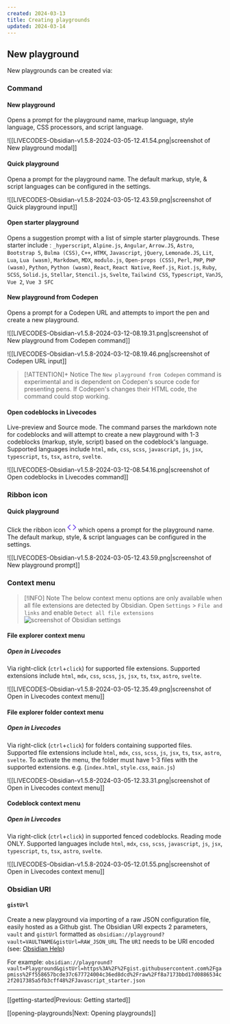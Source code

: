 ```yaml
---
created: 2024-03-13
title: Creating playgrounds
updated: 2024-03-14
---
```


## New playground

New playgrounds can be created via:

### Command

#### New playground

Opens a prompt for the playground name, markup language, style language, CSS processors, and script language.

  ![[LIVECODES-Obsidian-v1.5.8-2024-03-05-12.41.54.png|screenshot of New playground modal]]

#### Quick playground

Opena a prompt for the playground name. The default markup, style, & script languages can be configured in the settings.

![[LIVECODES-Obsidian-v1.5.8-2024-03-05-12.43.59.png|screenshot of Quick playground input]]

#### Open starter playground

Opens a suggestion prompt with a list of simple starter playgrounds. These starter include : `_hyperscript`, `Alpine.js`, `Angular`, `Arrow.JS`, `Astro`, `Bootstrap 5`, `Bulma (CSS)`, `C++`, `HTMX`, `Javascript`, `jQuery`, `Lemonade.JS`, `Lit`, `Lua`, `Lua (wasm)`, `Markdown`, `MDX`, `modulo.js`, `Open-props (CSS)`, `Perl`, `PHP`, `PHP (wasm)`, `Python`, `Python (wasm)`, `React`, `React Native`, `Reef.js`, `Riot.js`, `Ruby`, `SCSS`, `Solid.js`, `Stellar`, `Stencil.js`, `Svelte`, `Tailwind CSS`, `Typescript`, `VanJS`, `Vue 2`, `Vue 3 SFC`

#### New playground from Codepen

Opens a prompt for a Codepen URL and attempts to import the pen and create a new playground.

![[LIVECODES-Obsidian-v1.5.8-2024-03-12-08.19.31.png|screenshot of New playground from Codepen command]]

![[LIVECODES-Obsidian-v1.5.8-2024-03-12-08.19.46.png|screenshot of Codepen URL input]]

> [!ATTENTION]+ Notice
> The `New playground from Codepen` command is experimental and is dependent on Codepen's source code for presenting pens. If Codepen's changes their HTML code, the command could stop working.

#### Open codeblocks in Livecodes

Live-preview and Source mode. The command parses the markdown note for codeblocks and will attempt to create a new playground with 1-3 codeblocks (markup, style, script) based on the codeblock's language. Supported languages include `html`, `mdx`, `css`, `scss`, `javascript`, `js`, `jsx`, `typescript`, `ts`, `tsx`, `astro`, `svelte`.

![[LIVECODES-Obsidian-v1.5.8-2024-03-12-08.54.16.png|screenshot of Open codeblocks in Livecodes command]]

### Ribbon icon

#### Quick playground

Click the ribbon icon <svg xmlns="http://www.w3.org/2000/svg" width="22" height="22" viewBox="0 0 24 24" fill="none" stroke="#7852ee" stroke-width="2" stroke-linecap="round" stroke-linejoin="round" class="lucide lucide-code"><polyline points="16 18 22 12 16 6"/><polyline points="8 6 2 12 8 18"/></svg> which opens a prompt for the playground name. The default markup, style, & script languages can be configured in the settings.

![[LIVECODES-Obsidian-v1.5.8-2024-03-05-12.43.59.png|screenshot of New playground prompt]]

### Context menu

> [!INFO] Note
> The below context menu options are only available when all file extensions are detected by Obsidian. Open `Settings` &gt; `File and links` and enable `Detect all file extensions` ![screenshot of Obsidian settings](LIVECODES-Obsidian-v1.5.8-2024-03-05-14.34.51.png)

#### File explorer context menu

##### Open in Livecodes

Via right-click (`ctrl`+`click`) for supported file extensions. Supported extensions include `html`, `mdx`, `css`, `scss`, `js`, `jsx`, `ts`, `tsx`, `astro`, `svelte`.

![[LIVECODES-Obsidian-v1.5.8-2024-03-05-12.35.49.png|screenshot of Open in Livecodes context menu]]


#### File explorer folder context menu

##### Open in Livecodes

Via right-click (`ctrl`+`click`) for folders containing supported files. Supported file extensions include `html`, `mdx`, `css`, `scss`, `js`, `jsx`, `ts`, `tsx`, `astro`, `svelte`. To activate the menu, the folder must have 1-3 files with the supported extensions. e.g. (`index.html`, `style.css`, `main.js`)

![[LIVECODES-Obsidian-v1.5.8-2024-03-05-12.33.31.png|screenshot of Open in Livecodes context menu]]

#### Codeblock context menu

##### Open in Livecodes

Via right-click (`ctrl`+`click`) in supported fenced codeblocks. Reading mode ONLY. Supported languages include `html`, `mdx`, `css`, `scss`, `javascript`, `js`, `jsx`, `typescript`, `ts`, `tsx`, `astro`, `svelte`.

![[LIVECODES-Obsidian-v1.5.8-2024-03-05-12.01.55.png|screenshot of Open in Livecodes context menu]]

### Obsidian URI

#### `gistUrl`

Create a new playground via importing of a raw JSON configuration file, easily hosted as a Github gist. The Obsidian URI expects 2 parameters, `vault` and `gistUrl` formatted as `obsidian://playground?vault=VAULTNAME&gistUrl=RAW_JSON_URL` The `URI` needs to be URI encoded (see: [Obsidian Help](https://help.obsidian.md/Extending+Obsidian/Obsidian+URI))

For example: `obsidian://playground?vault=Playground&gistUrl=https%3A%2F%2Fgist.githubusercontent.com%2Fgapmiss%2Ff558657bcde37c677724004c36ed8dcd%2Fraw%2Ff8a7173bbd17d0886534c2f2017385a5fb3cff48%2FJavascript_starter.json`


---

[[getting-started|Previous: Getting started]]

[[opening-playgrounds|Next: Opening playgrounds]]